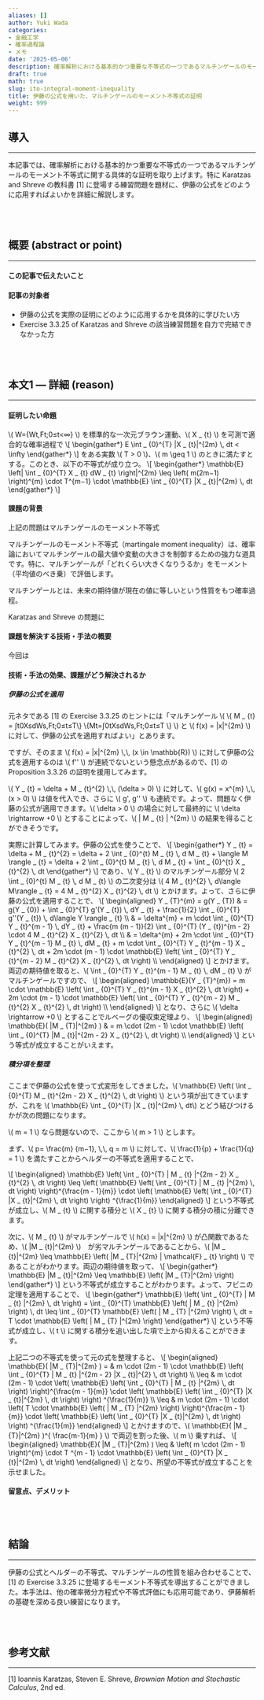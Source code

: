 ```yaml
---
aliases: []
author: Yuki Wada
categories:
- 金融工学
- 確率過程論
- メモ
date: '2025-05-06'
description: 確率解析における基本的かつ重要な不等式の一つであるマルチンゲールのモーメント不等式に関する具体的な証明を取り上げます。
draft: true
math: true
slug: ito-integral-moment-inequality
title: 伊藤の公式を用いた、マルチンゲールのモーメント不等式の証明
weight: 999
---
```




## 導入

----

本記事では、確率解析における基本的かつ重要な不等式の一つであるマルチンゲールのモーメント不等式に関する具体的な証明を取り上げます。特に Karatzas and Shreve の教科書 [1] に登場する練習問題を題材に、伊藤の公式をどのように応用すればよいかを詳細に解説します。

<br><br>


## 概要 (abstract or point)

----

#### この記事で伝えたいこと



#### 記事の対象者

- 伊藤の公式を実際の証明にどのように応用するかを具体的に学びたい方
- Exercise 3.3.25 of Karatzas and Shreve の該当練習問題を自力で完結できなかった方

<br><br>

## 本文1 ― 詳細 (reason)

----

#### 証明したい命題

\\( W={Wt\,Ft\;0≤t<∞} \\) を標準的な一次元ブラウン運動、\\( X _ {t} \\) を可測で適合的な確率過程で
\\[ \\begin{gather*}  E \\int _ {0}^{T} |X _ {t}|^{2m} \\\, dt < \\infty  \\end{gather*} \\]
をある実数 \\( T > 0 \\)、\\( m \geq 1 \\) のときに満たすとする。このとき、以下の不等式が成り立つ。
\\[ \\begin{gather*}  \\mathbb{E} \\left| \\int _ {0}^{T} X _ {t} dW _ {t} \\right|^{2m} \\leq \\left( m(2m−1) \\right)^{m} \\cdot T^{m−1} \\cdot \\mathbb{E} \\int _ {0}^{T} |X _ {t}|^{2m} \\\, dt  \\end{gather*} \\]


#### 課題の背景

上記の問題はマルチンゲールのモーメント不等式

マルチンゲールのモーメント不等式（martingale moment inequality）は、確率論においてマルチンゲールの最大値や変動の大きさを制御するための強力な道具です。特に、マルチンゲールが「どれくらい大きくなりうるか」をモーメント（平均値のべき乗）で評価します。

マルチンゲールとは、未来の期待値が現在の値に等しいという性質をもつ確率過程。

Karatzas and Shreve の問題に



#### 課題を解決する技術・手法の概要

今回は



#### 技術・手法の効果、課題がどう解決されるか

##### 伊藤の公式を適用

元ネタである [1] の Exercise 3.3.25 のヒントには「マルチンゲール \\( \\{ M _ {t} = ∫t0XsdWs\,Ft\;0≤t≤T\\} \\{Mt=∫0tXsdWs\,Ft\;0≤t≤T \\} \\) と \\( f(x) = |x|^{2m} \\) に対して、伊藤の公式を適用すればよい」とあります。

ですが、そのまま \\( f(x) = |x|^{2m} \\,\\, (x \in \mathbb{R}) \\) に対して伊藤の公式を適用するのは \\( f'' \\) が連続でないという懸念点があるので、[1] の Proposition 3.3.26 の証明を援用してみます。

\\( Y _ {t} = \delta + M _ {t}^{2} \\,\\, (\delta > 0) \\) に対して、\\( g(x) = x^{m} \\,\\, (x > 0) \\) は値を代入でき、さらに \\( g'\, g'' \\) も連続です。よって、問題なく伊藤の公式が適用できます。\\( \delta > 0 \\) の場合に対して最終的に \\( \delta \rightarrow +0 \\) とすることによって、\\( | M _ {t} | ^{2m} \\) の結果を得ることができそうです。

実際に計算してみます。伊藤の公式を使うことで、
\\[ \\begin{gather*}  Y _ {t} = \\delta + M _ {t}^{2} = \\delta + 2 \\int _ {0}^{t} M _ {t} \\\, d M _ {t} + \\langle M \\rangle _ {t} = \\delta + 2 \\int _ {0}^{t} M _ {t} \\\, d M _ {t} + \\int _ {0}^{t} X _ {t}^{2} \\\, dt  \\end{gather*} \\]
であり、\\( Y _ {t} \\) のマルチンゲール部分 \\( 2 \int _ {0}^{t} M _ {t} \\, d M _ {t} \\) の二次変分は \\( 4 M _ {t}^{2} \\, d\langle M\rangle _ {t} = 4 M _ {t}^{2} X _ {t}^{2} \\, dt \\) とかけます。よって、さらに伊藤の公式を適用することで、
\\[ \\begin{aligned} Y _ {T}^{m} = g(Y _ {T}) & = g(Y _ {0}) + \\int _ {0}^{T} g'(Y _ {t}) \\\, dY _ {t} + \\frac{1}{2} \\int _ {0}^{T} g''(Y _ {t}) \\\, d\\langle Y \\rangle _ {t} \\\\ & = \\delta^{m} + m \\cdot \\int _ {0}^{T} Y _ {t}^{m - 1} \\\, dY _ {t} + \\frac{m (m - 1)}{2} \\int _ {0}^{T} (Y _ {t})^{m - 2} \\cdot 4 M _ {t}^{2} X _ {t}^{2} \\\, dt \\\\ & = \\delta^{m} + 2m \\cdot \\int _ {0}^{T} Y _ {t}^{m - 1} M _ {t} \\\, dM _ {t} + m \\cdot \\int _ {0}^{T} Y _ {t}^{m - 1} X _ {t}^{2} \\\, dt + 2m \\cdot (m - 1) \\cdot \\mathbb{E} \\left( \\int _ {0}^{T} Y _ {t}^{m - 2} M _ {t}^{2} X _ {t}^{2} \\\, dt \\right) \\\\ \\end{aligned} \\]
とかけます。両辺の期待値を取ると、\\( \int _ {0}^{T} Y _ {t}^{m - 1} M _ {t} \\, dM _ {t} \\) がマルチンゲールですので、 
\\[ \\begin{aligned} \\mathbb{E}(Y _ {T}^{m}) = m \\cdot \\mathbb{E} \\left( \\int _ {0}^{T} Y _ {t}^{m - 1} X _ {t}^{2} \\\, dt \\right) + 2m \\cdot (m - 1) \\cdot \\mathbb{E} \\left( \\int _ {0}^{T} Y _ {t}^{m - 2} M _ {t}^{2} X _ {t}^{2} \\\, dt \\right) \\\\ \\end{aligned} \\]
となり、さらに \\( \delta \rightarrow +0 \\) とすることでルベーグの優収束定理より、
\\[ \\begin{aligned} \\mathbb{E}( |M _ {T}|^{2m} ) & = m \\cdot (2m - 1) \\cdot \\mathbb{E} \\left( \\int _ {0}^{T} |M _ {t}|^{2m - 2} X _ {t}^{2} \\\, dt \\right) \\\\ \\end{aligned} \\]
という等式が成立することがいえます。



##### 積分項を整理

ここまで伊藤の公式を使って式変形をしてきました。\\( \mathbb{E} \left( \int _ {0}^{T} M _ {t}^{2m - 2} X _ {t}^{2} \\, dt \right) \\) という項が出てきていますが、これを \\( \mathbb{E} \int _ {0}^{T} |X _ {t}|^{2m} \\, dt\\) とどう結びつけるかが次の問題になります。

\\( m = 1 \\) なら問題ないので、ここから \\( m > 1 \\) とします。

まず、\\( p= \frac{m} {m−1}\, \\,\\, q = m \\) に対して、\\( \frac{1}{p} + \frac{1}{q} = 1 \\) を満たすことからヘルダーの不等式を適用することで、

\\[ \\begin{aligned} \\mathbb{E} \\left( \\int _ {0}^{T} | M _ {t} |^{2m - 2} X _ {t}^{2} \\\, dt \\right) \\leq \\left( \\mathbb{E} \\left( \\int _ {0}^{T} | M _ {t} |^{2m} \\\, dt \\right) \\right)^{\\frac{m - 1}{m}} \\cdot \\left( \\mathbb{E} \\left( \\int _ {0}^{T} |X _ {t}|^{2m} \\\, dt \\right) \\right) ^{\\frac{1}{m}} \\end{aligned} \\]
という不等式が成立し、\\( M _ {t} \\) に関する積分と \\( X _ {t} \\) に関する積分の積に分離できます。

次に、\\( M _ {t} \\) がマルチンゲールで \\( h(x) = |x|^{2m} \\) が凸関数であるため、\\( |M _ {t}|^{2m} \\)　が劣マルチンゲールであることから、\\( |M _ {t}|^{2m} \leq \mathbb{E} \left( |M _ {T}|^{2m} | \mathcal{F} _ {t} \right) \\) であることがわかります。両辺の期待値を取って、
\\[ \\begin{gather*}  \\mathbb{E} |M _ {t}|^{2m} \\leq \\mathbb{E} \\left( |M _ {T}|^{2m} \\right)  \\end{gather*} \\]
という不等式が成立することがわかります。よって、フビニの定理を適用することで、
\\[ \\begin{gather*}  \\mathbb{E} \\left( \\int _ {0}^{T} | M _ {t} |^{2m} \\\, dt \\right) = \\int _ {0}^{T} \\mathbb{E} \\left( | M _ {t} |^{2m} \\right) \\\, dt \\leq \\int _ {0}^{T} \\mathbb{E} \\left( | M _ {T} |^{2m} \\right) \\\, dt = T \\cdot \\mathbb{E} \\left( | M _ {T} |^{2m} \\right)  \\end{gather*} \\]
という不等式が成立し、\\( t \\) に関する積分を追い出した項で上から抑えることができます。

上記二つの不等式を使って元の式を整理すると、
\\[ \\begin{aligned} \\mathbb{E}( |M _ {T}|^{2m} ) = & m \\cdot (2m - 1) \\cdot \\mathbb{E} \\left( \\int _ {0}^{T} | M _ {t} |^{2m - 2} |X _ {t}|^{2} \\\, dt \\right) \\\\ \\leq & m \\cdot (2m - 1) \\cdot \\left( \\mathbb{E} \\left( \\int _ {0}^{T} | M _ {t} |^{2m} \\\, dt \\right) \\right)^{\\frac{m - 1}{m}} \\cdot \\left( \\mathbb{E} \\left( \\int _ {0}^{T} |X _ {t}|^{2m} \\\, dt \\right) \\right) ^{\\frac{1}{m}} \\\\ \\leq & m \\cdot (2m - 1) \\cdot \\left( T \\cdot \\mathbb{E} \\left( | M _ {T} |^{2m} \\right) \\right)^{\\frac{m - 1}{m}} \\cdot \\left( \\mathbb{E} \\left( \\int _ {0}^{T} |X _ {t}|^{2m} \\\, dt \\right) \\right) ^{\\frac{1}{m}} \\end{aligned} \\]
とかけますので、\\( \mathbb{E}( |M _ {T}|^{2m} )^{ \frac{m-1}{m} } \\) で両辺を割った後、\\( m \\) 乗すれば、
\\[ \\begin{aligned} \\mathbb{E}( |M _ {T}|^{2m} ) \\leq & \\left( m \\cdot (2m - 1) \\right)^{m} \\cdot T ^{m - 1} \\cdot \\mathbb{E} \\left( \\int _ {0}^{T} |X _ {t}|^{2m} \\\, dt \\right) \\end{aligned} \\]
となり、所望の不等式が成立することを示せました。



#### 留意点、デメリット



<br><br>

## 結論

----

伊藤の公式とヘルダーの不等式、マルチンゲールの性質を組み合わせることで、[1] の Exercise 3.3.25 に登場するモーメント不等式を導出することができました。本手法は、他の確率微分方程式や不等式評価にも応用可能であり、伊藤解析の基礎を深める良い練習になります。

<br><br>

## 参考文献

----

[1] Ioannis Karatzas, Steven E. Shreve, *Brownian Motion and Stochastic Calculus*, 2nd ed.

